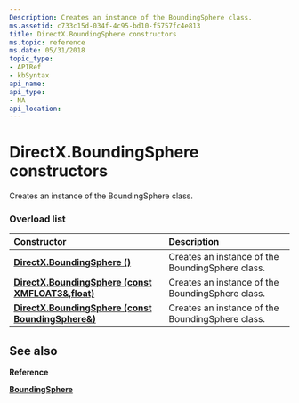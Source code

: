 ```yaml
---
Description: Creates an instance of the BoundingSphere class.
ms.assetid: c733c15d-034f-4c95-bd10-f5757fc4e813
title: DirectX.BoundingSphere constructors
ms.topic: reference
ms.date: 05/31/2018
topic_type: 
- APIRef
- kbSyntax
api_name: 
api_type: 
- NA
api_location: 
---
```


# DirectX.BoundingSphere constructors

Creates an instance of the BoundingSphere class.

### Overload list



| Constructor                                                                     | Description                                                 |
|:--------------------------------------------------------------------------------|:------------------------------------------------------------|
| [**DirectX.BoundingSphere ()**](https://msdn.microsoft.com/library/Hh437812(v=VS.85).aspx)                      | Creates an instance of the BoundingSphere class.<br/> |
| [**DirectX.BoundingSphere (const XMFLOAT3&,float)**](https://msdn.microsoft.com/library/Hh437807(v=VS.85).aspx) | Creates an instance of the BoundingSphere class.<br/> |
| [**DirectX.BoundingSphere (const BoundingSphere&)**](https://msdn.microsoft.com/library/Hh437814(v=VS.85).aspx) | Creates an instance of the BoundingSphere class.<br/> |



## See also

<dl> <dt>

**Reference**
</dt> <dt>

[**BoundingSphere**](https://msdn.microsoft.com/library/Hh449592(v=VS.85).aspx)
</dt> </dl>

 

 




